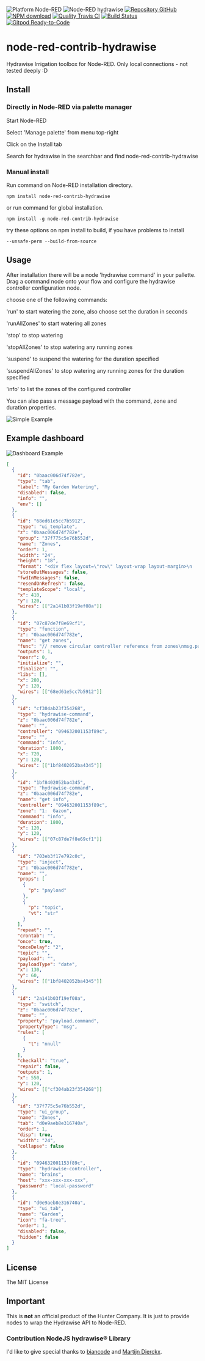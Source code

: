 ![Platform Node-RED](http://b.repl.ca/v1/Platform-Node--RED-red.png)
![Node-RED hydrawise](http://b.repl.ca/v1/Contribution-hydrawise-blue.png)
[![Repository GitHub](http://b.repl.ca/v1/Repository-GitHub-orange.png)](https://github.com/RonB/node-red-contrib-hydrawise)
[![NPM download](https://img.shields.io/npm/dm/node-red-contrib-hydrawise.svg)](http://www.npm-stats.com/~packages/node-red-contrib-hydrawise)
[![Quality Travis CI](http://b.repl.ca/v1/Quality-Travis_CI-green.png)](https://travis-ci.org/RonB/node-red-contrib-hydrawise)
[![Build Status](https://travis-ci.org/RonB/node-red-contrib-hydrawise.svg?branch=master)](https://travis-ci.org/RonB/node-red-contrib-hydrawise)
[![Gitpod Ready-to-Code](https://img.shields.io/badge/Gitpod-ready--to--code-blue?logo=gitpod)](https://gitpod.io/#https://github.com/RonB/node-red-contrib-hydrawise)

# node-red-contrib-hydrawise

Hydrawise Irrigation toolbox for Node-RED.
Only local connections - not tested deeply :D


## Install

### Directly in Node-RED via palette manager

Start Node-RED

Select 'Manage palette' from menu top-right

Click on the Install tab

Search for hydrawise in the searchbar and find node-red-contrib-hydrawise

### Manual install

Run command on Node-RED installation directory.

    npm install node-red-contrib-hydrawise

or run command for global installation.

    npm install -g node-red-contrib-hydrawise

try these options on npm install to build, if you have problems to install

    --unsafe-perm --build-from-source

## Usage

After installation there will be a node 'hydrawise command' in your pallette. Drag a command node onto your flow and configure the hydrawise controller configuration node.

choose one of the following commands:

'run' to start watering the zone, also choose set the duration in seconds

'runAllZones' to start watering all zones

'stop' to stop watering

'stopAllZones' to stop watering any running zones

'suspend' to suspend the watering for the duration specified

'suspendAllZones' to stop watering any running zones for the duration specified

'info' to list the zones of the configured controller

You can also pass a message payload with the command, zone and duration properties.

![Simple Example](images/hydrawiseFlowExamples.png)

## Example dashboard

![Dashboard Example](images/hydrawise-example-dashboard.png)

```json
[
  {
    "id": "0baac006d74f782e",
    "type": "tab",
    "label": "My Garden Watering",
    "disabled": false,
    "info": "",
    "env": []
  },
  {
    "id": "68ed61e5cc7b5912",
    "type": "ui_template",
    "z": "0baac006d74f782e",
    "group": "37f775c5e76b552d",
    "name": "Zones",
    "order": 1,
    "width": "24",
    "height": "18",
    "format": "<div flex layout=\"row\" layout-wrap layout-margin>\n    <div class=\"md-whiteframe-2dp\" ng-repeat=\"zone in msg.payload\" flex=\"25\" layout-padding layout=\"column\">\n        <md-toolbar style=\"margin:0\" ng-class=\"{'md-warn': zone.isRunning}\">\n            <span class=\"md-headline\">{{zone.name}}</span>\n            <span class=\"md-subhead\">Zone {{zone.zone}}</span>       \n        </md-toolbar>\n        <div layout=\"row\" layout-align=\"center center\">\n            <img width=\"100px\" ng-show=\"{{zone.isRunning}}\" flex=\"30\"  ng-src=\"/icons/node-red-contrib-hydrawise/spray_on.gif\">\n            <img width=\"100px\" ng-show=\"{{!zone.isRunning}}\" flex=\"30\" ng-src=\"/icons/node-red-contrib-hydrawise/spray_off.gif\">\n        </div>\n        <h3>Next run</h3>\n        <p ng-bind=\"zone.nextRunAt | date:'EEEE dd MMMM yyyy hh:mm'\"></p>\n        <p>for {{ (zone.nextRunDuration / 60) | number: '1' }} minutes</p>\n        <div layout-align=\"center center\" layout=\"row\">\n            <md-button class=\"md-fab md-warn md-hue-3\" aria-label=\"Run {{zone.name}}}}\" ng-click=\"send({payload: {'command':'run', 'zone': zone.zone , 'duration': 1800}})\">\n                <md-icon md-font-icon=\"play_arrow\"></md-icon>\n            </md-button>\n            <md-button class=\"md-fab md-warn md-hue-3\" aria-label=\"Stop {{zone.name}}\" ng-click=\"send({payload: {'command':'stop', 'zone': zone.zone }})\">\n                <md-icon md-font-icon=\"stop\"></md-icon>\n            </md-button>\n            <md-button class=\"md-fab md-warn md-hue-3\" aria-label=\"Suspend {{zone.name}}\" ng-click=\"send({payload: {'command':'suspend', 'zone': zone.zone, 'duration': 1800}})\">\n                <md-icon md-font-icon=\"pause\"></md-icon>\n            </md-button>\n        </div>\n    </div>\n</div>",
    "storeOutMessages": false,
    "fwdInMessages": false,
    "resendOnRefresh": false,
    "templateScope": "local",
    "x": 410,
    "y": 120,
    "wires": [["2a141b03f19ef08a"]]
  },
  {
    "id": "07c87de7f8e69cf1",
    "type": "function",
    "z": "0baac006d74f782e",
    "name": "get zones",
    "func": "// remove circular controller reference from zones\nmsg.payload = msg.payload.controller.zones.map(({controller, ...rest})=> {\n    return rest;\n});\nreturn msg;",
    "outputs": 1,
    "noerr": 0,
    "initialize": "",
    "finalize": "",
    "libs": [],
    "x": 280,
    "y": 120,
    "wires": [["68ed61e5cc7b5912"]]
  },
  {
    "id": "cf304ab23f354268",
    "type": "hydrawise-command",
    "z": "0baac006d74f782e",
    "name": "",
    "controller": "094632001153f89c",
    "zone": "",
    "command": "info",
    "duration": 1800,
    "x": 720,
    "y": 120,
    "wires": [["1bf8402052ba4345"]]
  },
  {
    "id": "1bf8402052ba4345",
    "type": "hydrawise-command",
    "z": "0baac006d74f782e",
    "name": "get info",
    "controller": "094632001153f89c",
    "zone": "1:  Gazon",
    "command": "info",
    "duration": 1800,
    "x": 120,
    "y": 120,
    "wires": [["07c87de7f8e69cf1"]]
  },
  {
    "id": "703eb3f17e792c0c",
    "type": "inject",
    "z": "0baac006d74f782e",
    "name": "",
    "props": [
      {
        "p": "payload"
      },
      {
        "p": "topic",
        "vt": "str"
      }
    ],
    "repeat": "",
    "crontab": "",
    "once": true,
    "onceDelay": "2",
    "topic": "",
    "payload": "",
    "payloadType": "date",
    "x": 130,
    "y": 60,
    "wires": [["1bf8402052ba4345"]]
  },
  {
    "id": "2a141b03f19ef08a",
    "type": "switch",
    "z": "0baac006d74f782e",
    "name": "",
    "property": "payload.command",
    "propertyType": "msg",
    "rules": [
      {
        "t": "nnull"
      }
    ],
    "checkall": "true",
    "repair": false,
    "outputs": 1,
    "x": 550,
    "y": 120,
    "wires": [["cf304ab23f354268"]]
  },
  {
    "id": "37f775c5e76b552d",
    "type": "ui_group",
    "name": "Zones",
    "tab": "d0e9aeb8e316740a",
    "order": 1,
    "disp": true,
    "width": "24",
    "collapse": false
  },
  {
    "id": "094632001153f89c",
    "type": "hydrawise-controller",
    "name": "brains",
    "host": "xxx-xxx-xxx-xxx",
    "password": "local-password"
  },
  {
    "id": "d0e9aeb8e316740a",
    "type": "ui_tab",
    "name": "Garden",
    "icon": "fa-tree",
    "order": 1,
    "disabled": false,
    "hidden": false
  }
]
```

## License

The MIT License

## Important

This is **not** an official product of the Hunter Company.
It is just to provide nodes to wrap the Hydrawise API to Node-RED.

### Contribution NodeJS hydrawise® Library

I'd like to give special thanks to [biancode][1] and [Martijn Dierckx][2].

[1]: https://github.com/sponsors/biancode
[2]: https://github.com/martijndierckx/
